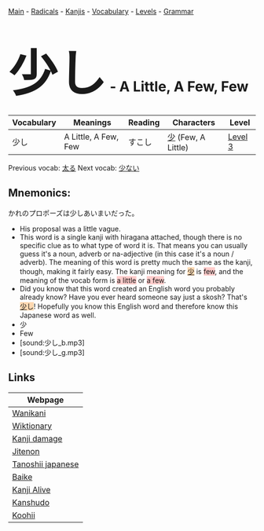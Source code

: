 <style> bigfont {font-size: 100px}</style>
[Main](../README.md) -
[Radicals](../radicals.md) -
[Kanjis](../kanjis.md) -
[Vocabulary](../vocabulary.md) -
[Levels](../levels.md) -
[Grammar](../grammar.md)
# <bigfont> 少し</bigfont> - A Little, A Few, Few 

| Vocabulary | Meanings | Reading | Characters | Level |
| --- | --- | --- | --- | --- |
| 少し | A Little, A Few, Few | すこし |  [少](../kanjis/少.md) (Few, A Little) | [Level 3](../levels/wk_level3.md) |

Previous vocab: [太る](太る.md) Next vocab: [少ない](少ない.md) 

## Mnemonics:
かれのプロポーズは少しあいまいだった。
* His proposal was a little vague.
* This word is a single kanji with hiragana attached, though there is no specific clue as to what type of word it is. That means you can usually guess it's a noun, adverb or na-adjective (in this case it's a noun / adverb). The meaning of this word is pretty much the same as the kanji, though, making it fairly easy. The kanji meaning for <span style="background-color:#ffcccb"> <span style="background-color:#fed8b1"> [少](https://jisho.org/search/少)</span></span> is <span style="background-color:#ffcccb"> few</span>, and the meaning of the vocab form is <span style="background-color:#ffcccb"> a little</span> or <span style="background-color:#ffcccb"> a few</span>.
* Did you know that this word created an English word you probably already know? Have you ever heard someone say just a skosh? That's <span style="background-color:#ffcccb"> <span style="background-color:#fed8b1"> [少](https://jisho.org/search/少)し</span></span>! Hopefully you know this English word and therefore know this Japanese word as well.
* 少
* Few
* [sound:少し_b.mp3]
* [sound:少し_g.mp3]


## Links 

| Webpage |
| --- |
| [Wanikani          ](https://www.wanikani.com/kanji/少し) |
| [Wiktionary        ](https://en.wiktionary.org/wiki/少し) |
| [Kanji damage      ](http://www.kanjidamage.com/kanji/search?utf8=✓&q=少し) |
| [Jitenon           ](https://jitenon.com/kanji/少し) |
| [Tanoshii japanese ](https://www.tanoshiijapanese.com/dictionary/kanji.cfm?k=少し) |
| [Baike             ](https://baike.baidu.com/item/少し) |
| [Kanji Alive       ](https://app.kanjialive.com/少し) |
| [Kanshudo          ](https://www.kanshudo.com/searchmn?q=少し) |
| [Koohii            ](https://kanji.koohii.com/study/kanji/少し) |
